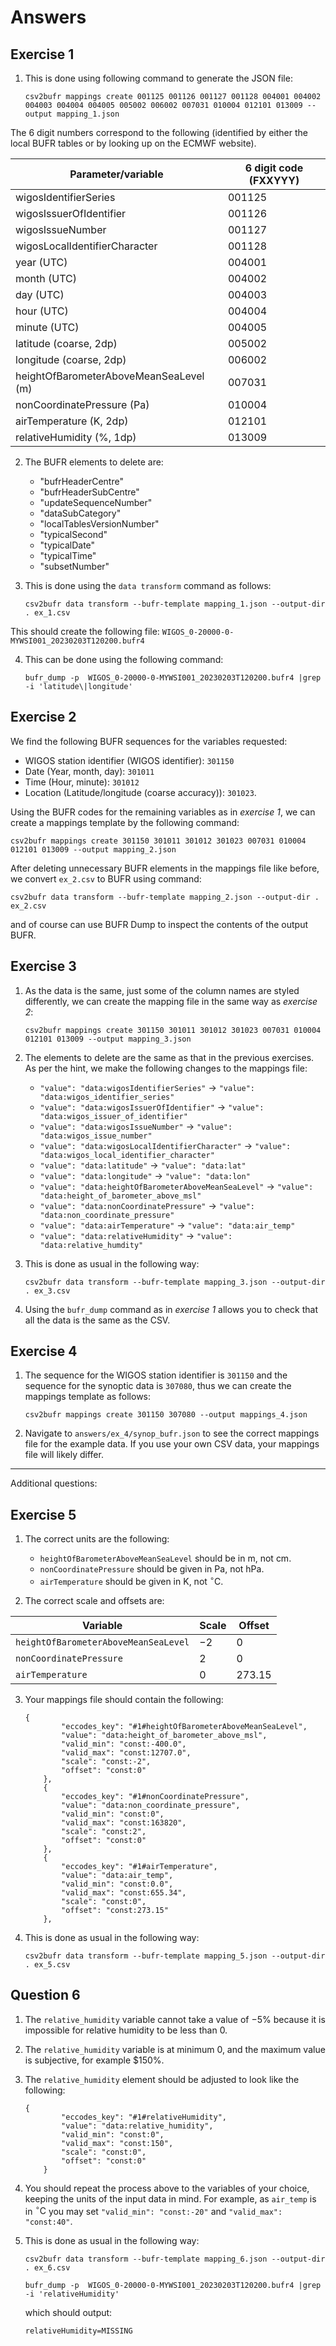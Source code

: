 # Answers

## Exercise 1

1. This is done using following command to generate the JSON file:

    ```
    csv2bufr mappings create 001125 001126 001127 001128 004001 004002 004003 004004 004005 005002 006002 007031 010004 012101 013009 --output mapping_1.json
    ```

The 6 digit numbers correspond to the following (identified by either the local BUFR tables or by looking up on the ECMWF website).

| Parameter/variable                       | 6 digit code (FXXYYY) |
|------------------------------------------|-----------------------|
| wigosIdentifierSeries                    | 001125                |
| wigosIssuerOfIdentifier                  | 001126                |
| wigosIssueNumber                         | 001127                |
| wigosLocalIdentifierCharacter            | 001128                | 
| year (UTC)                               | 004001                |
| month (UTC)                              | 004002                |
| day (UTC)                                | 004003                |
| hour (UTC)                               | 004004                |
| minute (UTC)                             | 004005                |
| latitude (coarse, 2dp)                   | 005002                |
| longitude (coarse, 2dp)                  | 006002                |
| heightOfBarometerAboveMeanSeaLevel (m)   | 007031                | 
| nonCoordinatePressure (Pa)               | 010004                |
| airTemperature (K, 2dp)                  | 012101                |
| relativeHumidity (%, 1dp)                | 013009                |

2. The BUFR elements to delete are:
    * "bufrHeaderCentre"
    * "bufrHeaderSubCentre"
    * "updateSequenceNumber"
    * "dataSubCategory"
    * "localTablesVersionNumber"
    * "typicalSecond"
    * "typicalDate"
    * "typicalTime"
    * "subsetNumber"


3. This is done using the `data transform` command as follows:

    ```
    csv2bufr data transform --bufr-template mapping_1.json --output-dir . ex_1.csv
    ```

This should create the following file: `WIGOS_0-20000-0-MYWSI001_20230203T120200.bufr4`

4. This can be done using the following command:
    ```
    bufr_dump -p  WIGOS_0-20000-0-MYWSI001_20230203T120200.bufr4 |grep -i 'latitude\|longitude'
    ```

## Exercise 2

We find the following BUFR sequences for the variables requested:
* WIGOS station identifier (WIGOS identifier): `301150`
* Date (Year, month, day): `301011`
* Time (Hour, minute): `301012`
* Location (Latitude/longitude (coarse accuracy)): `301023`.

Using the BUFR codes for the remaining variables as in *exercise 1*, we can create a mappings template by the following command:

```
csv2bufr mappings create 301150 301011 301012 301023 007031 010004 012101 013009 --output mapping_2.json
```

After deleting unnecessary BUFR elements in the mappings file like before, we convert `ex_2.csv` to BUFR using command:

```
csv2bufr data transform --bufr-template mapping_2.json --output-dir . ex_2.csv
```

and of course can use BUFR Dump to inspect the contents of the output BUFR.

## Exercise 3

1. As the data is the same, just some of the column names are styled differently, we can create the mapping file in the same way as *exercise 2*:
    ```
    csv2bufr mappings create 301150 301011 301012 301023 007031 010004 012101 013009 --output mapping_3.json
    ```
1. The elements to delete are the same as that in the previous exercises. As per the hint, we make the following changes to the mappings file:
    * `"value": "data:wigosIdentifierSeries"` -> `"value": "data:wigos_identifier_series"`
    * `"value": "data:wigosIssuerOfIdentifier"` -> `"value": "data:wigos_issuer_of_identifier"`
    * `"value": "data:wigosIssueNumber"` -> `"value": "data:wigos_issue_number"`
    * `"value": "data:wigosLocalIdentifierCharacter"` -> `"value": "data:wigos_local_identifier_character"`
    * `"value": "data:latitude"` -> `"value": "data:lat"`
    * `"value": "data:longitude"` -> `"value": "data:lon"`
    * `"value": "data:heightOfBarometerAboveMeanSeaLevel"` -> `"value": "data:height_of_barometer_above_msl"`
    * `"value": "data:nonCoordinatePressure"` -> `"value": "data:non_coordinate_pressure"`
    * `"value": "data:airTemperature"` -> `"value": "data:air_temp"`
    * `"value": "data:relativeHumidity"` -> `"value": "data:relative_humdity"`

1. This is done as usual in the following way:

    ```
    csv2bufr data transform --bufr-template mapping_3.json --output-dir . ex_3.csv
    ```

1. Using the `bufr_dump` command as in *exercise 1* allows you to check that all the data is the same as the CSV.

## Exercise 4

1. The sequence for the WIGOS station identifier is `301150` and the sequence for the synoptic data is `307080`, thus we can create the mappings template as follows:

    ```
    csv2bufr mappings create 301150 307080 --output mappings_4.json
    ```

1. Navigate to `answers/ex_4/synop_bufr.json` to see the correct mappings file for the example data. If you use your own CSV data, your mappings file will likely differ.

________________________________________

Additional questions:

## Exercise 5

1. The correct units are the following:

    * `heightOfBarometerAboveMeanSeaLevel` should be in $\text{m}$, not $\text{cm}$.
	* `nonCoordinatePressure` should be given in $\text{Pa}$, not $\text{hPa}$.
	* `airTemperature` should be given in $\text{K}$, not $^{\circ}\text{C}$.

1. The correct scale and offsets are:

| Variable | Scale | Offset |
|----------|-------|--------|
|`heightOfBarometerAboveMeanSeaLevel`| $-2$ | $0$ |
| `nonCoordinatePressure` | $2$ | $0$ |
| `airTemperature` | $0$ | $273.15$

3. Your mappings file should contain the following:

    ```
    {
            "eccodes_key": "#1#heightOfBarometerAboveMeanSeaLevel",
            "value": "data:height_of_barometer_above_msl",
            "valid_min": "const:-400.0",
            "valid_max": "const:12707.0",
            "scale": "const:-2",
            "offset": "const:0"
        },
        {
            "eccodes_key": "#1#nonCoordinatePressure",
            "value": "data:non_coordinate_pressure",
            "valid_min": "const:0",
            "valid_max": "const:163820",
            "scale": "const:2",
            "offset": "const:0"
        },
        {
            "eccodes_key": "#1#airTemperature",
            "value": "data:air_temp",
            "valid_min": "const:0.0",
            "valid_max": "const:655.34",
            "scale": "const:0",
            "offset": "const:273.15"
        },
    ```
1. This is done as usual in the following way:
    ```
    csv2bufr data transform --bufr-template mapping_5.json --output-dir . ex_5.csv
    ```

## Question 6

1. The `relative_humidity` variable cannot take a value of $-5\%$ because it is impossible for relative humidity to be less than $0$.

1. The `relative_humidity` variable is at minimum $0$, and the maximum value is subjective, for example $150%.

1. The `relative_humidity` element should be adjusted to look like the following:

    ```
    {
            "eccodes_key": "#1#relativeHumidity",
            "value": "data:relative_humidity",
            "valid_min": "const:0",
            "valid_max": "const:150",
            "scale": "const:0",
            "offset": "const:0"
        }
    ```

1. You should repeat the process above to the variables of your choice, keeping the units of the input data in mind. For example, as `air_temp` is in $^{\circ}\text{C}$ you may set `"valid_min": "const:-20"` and `"valid_max": "const:40"`.

1. This is done as usual in the following way:
    ```
    csv2bufr data transform --bufr-template mapping_6.json --output-dir . ex_6.csv
    ```
    ```
    bufr_dump -p  WIGOS_0-20000-0-MYWSI001_20230203T120200.bufr4 |grep -i 'relativeHumidity'
    ```
    which should output:
    ```
    relativeHumidity=MISSING
    ```


